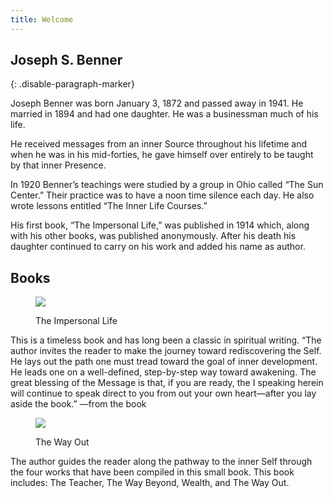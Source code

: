 ```yaml
---
title: Welcome
---
```


## Joseph S. Benner
{: .disable-paragraph-marker}

Joseph Benner was born January 3, 1872 and passed away in 1941. He married in 1894 and had one daughter. He was a businessman much of his life.

He received messages from an inner Source throughout his lifetime and when he was in his mid-forties, he gave himself over entirely to be taught by that inner Presence.

In 1920 Benner’s teachings were studied by a group in Ohio called “The Sun Center.” Their practice was to have a noon time silence each day. He also wrote lessons entitled “The Inner Life Courses.”

His first book, “The Impersonal Life,” was published in 1914 which, along with his other books, was published anonymously. After his death his daughter continued to carry on his work and added his name as author.

## Books

<div class="ui items">
  <div class="item">
    <dir class="ui tiny image">
      <img src="/jsb/public/img/src/til-toc.jpg">
    </dir>
    <div class="content">
      <dir class="header">The Impersonal Life</dir>
      <div class="description">
This is a timeless book and has long been a classic in spiritual writing. “The author invites the reader to make the journey toward rediscovering the Self. He lays out the path one must tread toward the goal of inner development. He leads one on a well-defined, step-by-step way toward awakening. The great blessing of the Message is that, if you are ready, the I speaking herein will continue to speak direct to you from out your own heart—after you lay aside the book.” —from the book
      </div>
    </div>
  </div>
  <div class="item">
    <dir class="ui tiny image">
      <img src="/jsb/public/img/src/two-toc.jpg">
    </dir>
    <div class="content">
      <dir class="header">The Way Out</dir>
      <div class="description">
      The author guides the reader along the pathway to the inner Self through the four works that have been compiled in this small book. This book includes: The Teacher, The Way Beyond, Wealth, and The Way Out.
      </div>
    </div>
  </div>
</div>